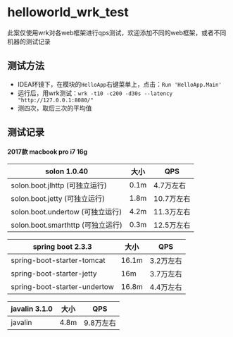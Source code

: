 # helloworld_wrk_test

此案仅使用wrk对各web框架进行qps测试，欢迎添加不同的web框架，或者不同机器的测试记录

## 测试方法

* IDEA环镜下，在模块的`HelloApp`右键菜单上，点击：`Run 'HelloApp.Main'`
* 运行后，用wrk测试：`wrk -t10 -c200 -d30s --latency "http://127.0.0.1:8080/"`
* 测四次，取后三次的平均值


## 测试记录

#### 2017款 macbook pro i7 16g

|  solon 1.0.40 | 大小 | QPS | 
| -------- | -------- | -------- | 
| solon.boot.jlhttp (可独立运行)     | 0.1m     | 4.7万左右     |
| solon.boot.jetty (可独立运行)     | 1.8m     | 10.7万左右     | 
| solon.boot.undertow (可独立运行)     | 4.2m     | 11.3万左右     | 
| solon.boot.smarthttp (可独立运行)     | 0.3m     | 12.5万左右     | 

| spring boot 2.3.3  | 大小 |  QPS  | 
| -------- | -------- | -------- |
| spring-boot-starter-tomcat   | 16.1m |  3.2万左右  | 
| spring-boot-starter-jetty | 16m | 3.7万左右 |
| spring-boot-starter-undertow | 16.8m | 4.4万左右 |

| javalin 3.1.0  | 大小 |  QPS  | 
| -------- | -------- | -------- |
| javalin   | 4.8m |  9.8万左右  | 